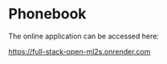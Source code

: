 # Phonebook

The online application can be accessed here:

https://full-stack-open-ml2s.onrender.com